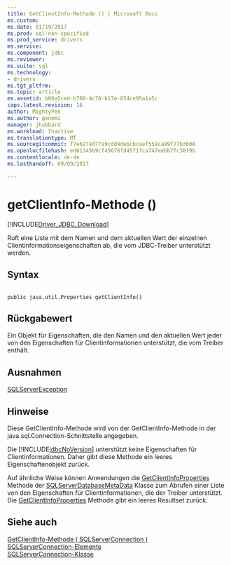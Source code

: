 ```yaml
---
title: GetClientInfo-Methode () | Microsoft Docs
ms.custom: 
ms.date: 01/19/2017
ms.prod: sql-non-specified
ms.prod_service: drivers
ms.service: 
ms.component: jdbc
ms.reviewer: 
ms.suite: sql
ms.technology:
- drivers
ms.tgt_pltfrm: 
ms.topic: article
ms.assetid: b06a5ced-b760-4c78-b17e-854ce95a1a5c
caps.latest.revision: 16
author: MightyPen
ms.author: genemi
manager: jhubbard
ms.workload: Inactive
ms.translationtype: MT
ms.sourcegitcommit: f7e6274d77a9cdd4de6cbcaef559ca99f77b3608
ms.openlocfilehash: ed81345b9cf45678fd4571fca747eebb7fc30f9b
ms.contentlocale: de-de
ms.lasthandoff: 09/09/2017

---
```

# <a name="getclientinfo-method-"></a>getClientInfo-Methode ()
[!INCLUDE[Driver_JDBC_Download](../../../includes/driver_jdbc_download.md)]

  Ruft eine Liste mit dem Namen und dem aktuellen Wert der einzelnen Clientinformationseigenschaften ab, die vom JDBC-Treiber unterstützt werden.  
  
## <a name="syntax"></a>Syntax  
  
```  
  
public java.util.Properties getClientInfo()  
```  
  
## <a name="return-value"></a>Rückgabewert  
 Ein Objekt für Eigenschaften, die den Namen und den aktuellen Wert jeder von den Eigenschaften für Clientinformationen unterstützt, die vom Treiber enthält.  
  
## <a name="exceptions"></a>Ausnahmen  
 [SQLServerException](../../../connect/jdbc/reference/sqlserverexception-class.md)  
  
## <a name="remarks"></a>Hinweise  
 Diese GetClientInfo-Methode wird von der GetClientInfo-Methode in der java.sql.Connection-Schnittstelle angegeben.  
  
 Die [!INCLUDE[jdbcNoVersion](../../../includes/jdbcnoversion_md.md)] unterstützt keine Eigenschaften für Clientinformationen. Daher gibt diese Methode ein leeres Eigenschaftenobjekt zurück.  
  
 Auf ähnliche Weise können Anwendungen die [GetClientInfoProperties](../../../connect/jdbc/reference/getclientinfoproperties-method-sqlserverdatabasemetadata.md) Methode der [SQLServerDatabaseMetaData](../../../connect/jdbc/reference/sqlserverdatabasemetadata-class.md) Klasse zum Abrufen einer Liste von den Eigenschaften für Clientinformationen, die der Treiber unterstützt. Die [GetClientInfoProperties](../../../connect/jdbc/reference/getclientinfoproperties-method-sqlserverdatabasemetadata.md) Methode gibt ein leeres Resultset zurück.  
  
## <a name="see-also"></a>Siehe auch  
 [GetClientInfo-Methode &#40; SQLServerConnection &#41;](../../../connect/jdbc/reference/getclientinfo-method-sqlserverconnection.md)   
 [SQLServerConnection-Elemente](../../../connect/jdbc/reference/sqlserverconnection-members.md)   
 [SQLServerConnection-Klasse](../../../connect/jdbc/reference/sqlserverconnection-class.md)  
  
  

